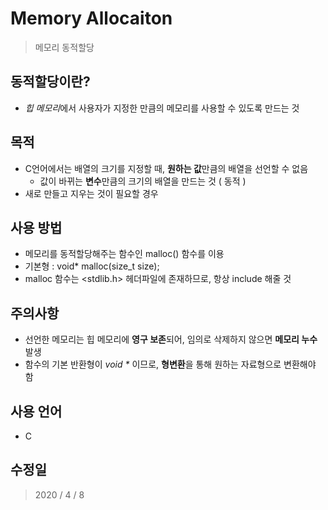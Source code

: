# Memory Allocaiton
  > 메모리 동적할당

## 동적할당이란?
  - *힙 메모리*에서 사용자가 지정한 만큼의 메모리를 사용할 수 있도록 만드는 것

## 목적
  - C언어에서는 배열의 크기를 지정할 때, **원하는 값**만큼의 배열을 선언할 수 없음
    - 값이 바뀌는 **변수**만큼의 크기의 배열을 만드는 것 ( 동적 )
  - 새로 만들고 지우는 것이 필요할 경우

## 사용 방법
  - 메모리를 동적할당해주는 함수인 malloc() 함수를 이용
  - 기본형 : void* malloc(size_t size);
  - malloc 함수는 \<stdlib.h\> 헤더파일에 존재하므로, 항상 include 해줄 것

## 주의사항
  - 선언한 메모리는 힙 메모리에 **영구 보존**되어, 임의로 삭제하지 않으면 **메모리 누수** 발생
  - 함수의 기본 반환형이 *void \** 이므로, **형변환**을 통해 원하는 자료형으로 변환해야 함

## 사용 언어
  * C

## 수정일
  > 2020 / 4 / 8